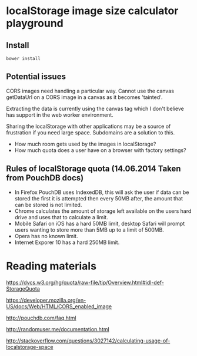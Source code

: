 # localStorage image size calculator playground

## Install
```
bower install
```

## Potential issues
CORS images need handling a particular way. Cannot use the canvas getDataUrl on a CORS image in a
canvas as it becomes 'tainted'.

Extracting the data is currently using the canvas tag which I don't believe has support in the
web worker environment.

Sharing the localStorage with other applications may be a source of frustration if you need large
space. Subdomains are a solution to this.

* How much room gets used by the images in localStorage?
* How much quota does a user have on a browser with factory settings?

## Rules of localStorage quota (14.06.2014 Taken from PouchDB docs)
* In Firefox PouchDB uses IndexedDB, this will ask the user if data can be stored the first it is attempted then every 50MB after, the amount that can be stored is not limited.
* Chrome calculates the amount of storage left available on the users hard drive and uses that to calculate a limit.
* Mobile Safari on iOS has a hard 50MB limit, desktop Safari will prompt users wanting to store more than 5MB up to a limit of 500MB.
* Opera has no known limit.
* Internet Exporer 10 has a hard 250MB limit.


# Reading materials

https://dvcs.w3.org/hg/quota/raw-file/tip/Overview.html#idl-def-StorageQuota

https://developer.mozilla.org/en-US/docs/Web/HTML/CORS_enabled_image

http://pouchdb.com/faq.html

http://randomuser.me/documentation.html

http://stackoverflow.com/questions/3027142/calculating-usage-of-localstorage-space
